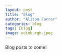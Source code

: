 ```yaml
---
layout: post
title: "Blog"
author: "Alison Farrar"
categories: blog
tags: [blog]
image: edinburgh.jpeg
---
```


Blog posts to come!
